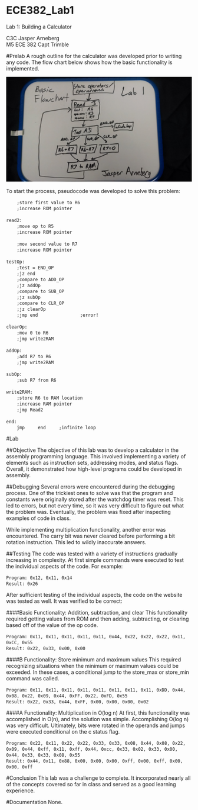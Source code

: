 ECE382_Lab1
===========

Lab 1: Building a Calculator

C3C Jasper Arneberg  
M5 ECE 382
Capt Trimble  

#Prelab
A rough outline for the calculator was developed prior to writing any code. The flow chart below shows how the basic functionality is implemented.

![alt text](https://github.com/JasperArneberg/ECE382_Lab1/blob/master/prelab_flowchart.jpg?raw=true "Prelab Flowchart")

To start the process, pseudocode was developed to solve this problem:
```
	;store first value to R6
	;increase ROM pointer

read2:
	;move op to R5
	;increase ROM pointer

	;mov second value to R7
	;increase ROM pointer

testOp:
	;test = END_OP
	;jz end
	;compare to ADD_OP
	;jz addOp
	;compare to SUB_OP
	;jz subOp
	;compare to CLR_OP
	;jz clearOp
	;jmp end				;error!

clearOp:
	;mov 0 to R6
	;jmp write2RAM

addOp:
	;add R7 to R6
	;jmp write2RAM

subOp:
	;sub R7 from R6

write2RAM:
	;store R6 to RAM location
	;increase RAM pointer
	;jmp Read2

end:
	jmp		end		;infinite loop
```

#Lab

##Objective
The objective of this lab was to develop a calculator in the assembly programming language. This involved implementing a variety of elements such as instruction sets, addressing modes, and status flags. Overall, it demonstrated how high-level programs could be developed in assembly.

##Debugging
Several errors were encountered during the debugging process. One of the trickiest ones to solve was that the program and constants were originally stored after the watchdog timer was reset. This led to errors, but not every time, so it was very difficult to figure out what the problem was. Eventually, the problem was fixed after inspecting examples of code in class.

While implementing multiplication functionality, another error was encountered. The carry bit was never cleared before performing a bit rotation instruction. This led to wildly inaccurate answers.

##Testing
The code was tested with a variety of instructions gradually increasing in complexity. At first simple commands were executed to test the individual aspects of the code. For example:

```
Program: 0x12, 0x11, 0x14
Result: 0x26
```

After sufficient testing of the individual aspects, the code on the website was tested as well. It was verified to be correct:

####Basic Functionality: Addition, subtraction, and clear
This functionality required getting values from ROM and then adding, subtracting, or clearing based off of the value of the op code.
```
Program: 0x11, 0x11, 0x11, 0x11, 0x11, 0x44, 0x22, 0x22, 0x22, 0x11, 0xCC, 0x55
Result: 0x22, 0x33, 0x00, 0x00
```

####B Functionality: Store minimum and maximum values 
This required recognizing situations when the minimum or maximum values could be exceeded. In these cases, a conditional jump to the store_max or store_min command was called.
```
Program: 0x11, 0x11, 0x11, 0x11, 0x11, 0x11, 0x11, 0x11, 0xDD, 0x44, 0x08, 0x22, 0x09, 0x44, 0xFF, 0x22, 0xFD, 0x55
Result: 0x22, 0x33, 0x44, 0xFF, 0x00, 0x00, 0x00, 0x02
```

####A Functionality: Multiplication in O(log n)
At first, this functionality was accomplished in O(n), and the solution was simple. Accomplishing O(log n) was very difficult. Ultimately, bits were rotated in the operands and jumps were executed conditional on the c status flag.
```
Program: 0x22, 0x11, 0x22, 0x22, 0x33, 0x33, 0x08, 0x44, 0x08, 0x22, 0x09, 0x44, 0xff, 0x11, 0xff, 0x44, 0xcc, 0x33, 0x02, 0x33, 0x00, 0x44, 0x33, 0x33, 0x08, 0x55
Result: 0x44, 0x11, 0x88, 0x00, 0x00, 0x00, 0xff, 0x00, 0xff, 0x00, 0x00, 0xff
```

#Conclusion
This lab was a challenge to complete. It incorporated nearly all of the concepts covered so far in class and served as a good learning experience.

#Documentation
None.
